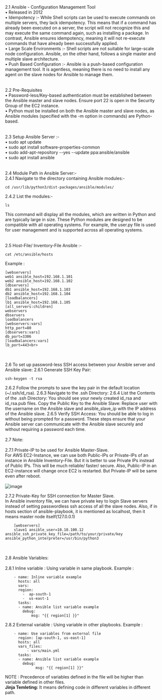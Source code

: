 2.1 Ansible - Configuration Management Tool <br>
  •  Released in 2012<br>
  •  Idempotency :- While Shell scripts can be used to execute commands on multiple servers, they lack idempotency. This means that if a command has already been executed on a server, the script will not recognize this and may execute the same command again, such as installing a package. In contrast, Ansible ensures idempotency, meaning it will not re-execute commands that have already been successfully applied.<br>
  •  Large Scale Environments :- Shell scripts are not suitable for large-scale node configuration. Ansible, on the other hand, follows a single master and multiple slave architecture.<br>
  •  Push Based Configuration :- Ansible is a push-based configuration management tool. It is agentless, meaning there is no need to install any agent on the slave nodes for Ansible to manage them.<br> 
<br><br>
2.2 Pre-Requisites<br>
  •  Password-less/Key-based authentication must be established between the Ansible master and slave nodes. Ensure port 22 is open in the Security Group of the EC2 instance.<br>
  •  Python must be installed on both the Ansible master and slave nodes, as Ansible modules (specified with the -m option in commands) are Python-based.<br>
<br><br>
2.3 Setup Ansible Server :-<br>
  •  sudo apt update<br>
  •  sudo apt install software-properties-common<br>
  •  sudo add-apt-repository --yes --update ppa:ansible/ansible<br>
  •  sudo apt install ansible<br>
<br><br>
2.4 Module Path in Ansible Server:-<br>
  2.4.1 Navigate to the directory containing Ansible modules:-
  
    cd /usr/lib/python3/dist-packages/ansible/modules/
  2.4.2 List the modules:-<br>
  
    ls
This command will display all the modules, which are written in Python and are typically large in size.
These Python modules are designed to be compatible with all operating systems.
For example, the user.py file is used for user management and is supported across all operating systems.<br>
<br><br>
2.5 Host-File/ Inventory-File Ansible :-

    cat /etc/ansible/hosts

Example :

    [webservers]
    web1 ansible_host=192.168.1.101
    web2 ansible_host=192.168.1.102
    [dbservers]
    db1 ansible_host=192.168.1.103
    db2 ansible_host=192.168.1.104
    [loadbalancers]
    lb1 ansible_host=192.168.1.105
    [all_servers:children]
    webservers
    dbservers
    loadbalancers
    [webservers:vars]
    http_port=80
    [dbservers:vars]
    db_port=3306
    [loadbalancers:vars]
    lb_port=443<br>
<br><br>
2.6 To set up password-less SSH access between your Ansible server and Ansible slave:
  2.6.1 Generate SSH Key Pair:

    ssh-keygen -t rsa
    
  2.6.2 Follow the prompts to save the key pair in the default location (~/.ssh/id_rsa).
  2.6.3 Navigate to the .ssh Directory:
  2.6.4 List the Contents of the .ssh Directory:
        You should see your newly created id_rsa and id_rsa.pub files.
        Copy the Public Key to the Ansible Slave:
        Replace user with the username on the Ansible slave and ansible_slave_ip with the IP address of the Ansible slave.
  2.6.5 Verify SSH Access:
        You should be able to log in without being prompted for a password.
    These steps ensure that your Ansible server can communicate with the Ansible slave securely and without requiring a password each time.
<br><br>
2.7 Note: <br><br>
  2.7.1 Private-IP to be used for Ansible Master-Slave.<br>
        For AWS EC2-Instance, we can use both Public-IPs or Private-IPs of an instance in Ansible Inventory-File. But it is better to use Private IPs instead of Public IPs. This will be much reliable/ faster/ secure. Also, Public-IP in an EC2-instance will change once EC2 is restarted. But Private-IP will be same even after reboot.
<br><br>
![image](https://github.com/user-attachments/assets/7ba881e3-0f06-4321-8117-8c8b6e49eace)


  2.7.2 Private-Key for SSH connection for Master Slave.<br>
        In Ansible inventory file, we can have private key to login Slave servers instead of setting passwordless ssh access of all the slave nodes.
        Also, if in hosts section of ansible-playbook, it is mentioned as localhost, then it means master node itself(127.0.0.1)

        [webservers]
        slave1 ansible_user=10.10.100.12 ansible_ssh_private_key_file=/path/to/your/private/key ansible_python_interpreter=/usr/bin/python3
<br><br>
2.8 Ansible Variables: <br><br>
  2.8.1 Inline variable : Using variable in same playbook.
        Example :
              
        - name: Inline variable example
          hosts: all
          vars:
          region:
	        -  ap-south-1
	        -  us-east-1
          tasks:
          -	name: Ansible list variable example
            debug:
		        msg: "{{ region[1] }}"

  2.8.2 External variable : Using variable in other playbooks.
        Example :

        - name: Use variables from external file
          region: [ap-south-1, us-east-1]
          hosts: all
          vars_files:
	          - vars/main.yml
          tasks:
          -	name: Ansible list variable example
            debug:
		          msg: "{{ region[1] }}"

  NOTE : Precedence of variables defined in the file will be higher than variable defined in other files.<br>
        **Jinja Temleting:** It means defining code in different variables in different path.


